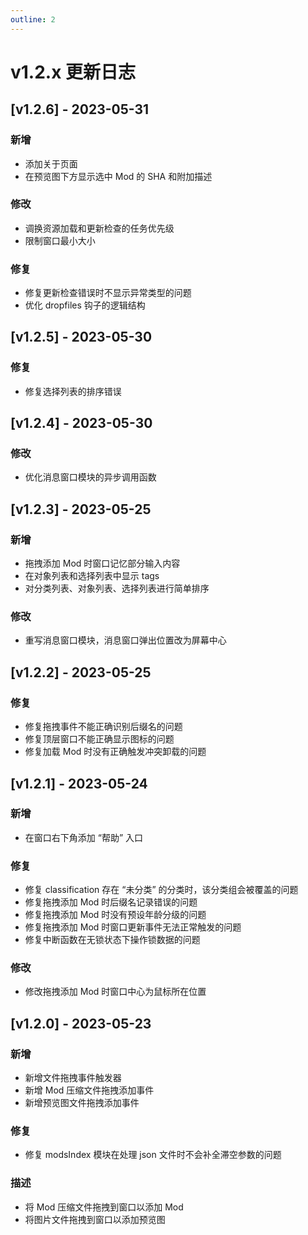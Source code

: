 ```yaml
---
outline: 2
---
```



# v1.2.x 更新日志

## [v1.2.6] - 2023-05-31

### 新增

* 添加关于页面
* 在预览图下方显示选中 Mod 的 SHA 和附加描述

### 修改

* 调换资源加载和更新检查的任务优先级
* 限制窗口最小大小

### 修复

* 修复更新检查错误时不显示异常类型的问题
* 优化 dropfiles 钩子的逻辑结构


## [v1.2.5] - 2023-05-30

### 修复

* 修复选择列表的排序错误


## [v1.2.4] - 2023-05-30

### 修改

* 优化消息窗口模块的异步调用函数


## [v1.2.3] - 2023-05-25

### 新增

* 拖拽添加 Mod 时窗口记忆部分输入内容
* 在对象列表和选择列表中显示 tags
* 对分类列表、对象列表、选择列表进行简单排序

### 修改

* 重写消息窗口模块，消息窗口弹出位置改为屏幕中心


## [v1.2.2] - 2023-05-25

### 修复

* 修复拖拽事件不能正确识别后缀名的问题
* 修复顶层窗口不能正确显示图标的问题
* 修复加载 Mod 时没有正确触发冲突卸载的问题


## [v1.2.1] - 2023-05-24

### 新增

* 在窗口右下角添加 “帮助” 入口

### 修复

* 修复 classification 存在 “未分类” 的分类时，该分类组会被覆盖的问题
* 修复拖拽添加 Mod 时后缀名记录错误的问题
* 修复拖拽添加 Mod 时没有预设年龄分级的问题
* 修复拖拽添加 Mod 时窗口更新事件无法正常触发的问题
* 修复中断函数在无锁状态下操作锁数据的问题

### 修改

* 修改拖拽添加 Mod 时窗口中心为鼠标所在位置


## [v1.2.0] - 2023-05-23

### 新增

* 新增文件拖拽事件触发器
* 新增 Mod 压缩文件拖拽添加事件
* 新增预览图文件拖拽添加事件

### 修复

* 修复 modsIndex 模块在处理 json 文件时不会补全滞空参数的问题

### 描述

* 将 Mod 压缩文件拖拽到窗口以添加 Mod
* 将图片文件拖拽到窗口以添加预览图
